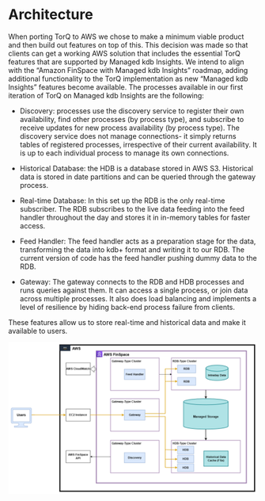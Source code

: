 Architecture
===============

When porting TorQ to AWS we chose to make a minimum viable product and then build out features on top of this. This decision was made so that clients can get a working AWS solution that includes the essential TorQ features that are supported by Managed kdb Insights. We intend to align with the “Amazon FinSpace with Managed kdb Insights” roadmap, adding additional functionality to the TorQ implementation as new “Managed kdb Insights” features become available. The processes available in our first iteration of TorQ on Managed kdb Insights are the following: 

- Discovery: processes use the discovery service to register their own availability, find other processes (by process type), and subscribe to receive updates for new process availability (by process type). The discovery service does not manage connections- it simply returns tables of registered processes, irrespective of their current availability. It is up to each individual process to manage its own connections.

- Historical Database: the HDB is a database stored in AWS S3. Historical data is stored in date partitions and can be queried through the gateway process.

- Real-time Database: In this set up the RDB is the only real-time subscriber. The RDB subscribes to the live data feeding into the feed handler throughout the day and stores it in in-memory tables for faster access.

- Feed Handler: The feed handler acts as a preparation stage for the data, transforming the data into kdb+ format and writing it to our RDB. The current version of code has the feed handler pushing dummy data to the RDB.

- Gateway: The gateway connects to the RDB and HDB processes and runs queries against them. It can access a single process, or join data across multiple processes. It also does load balancing and implements a level of resilience by hiding back-end process failure from clients.

These features allow us to store real-time and historical data and make it available to users. 

![Alt text](graphics/architecture.png)